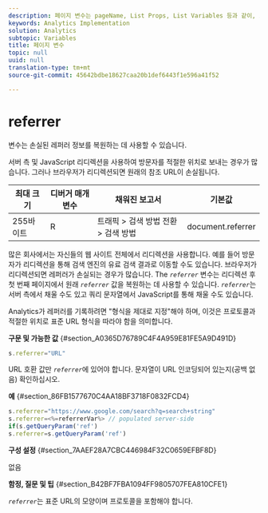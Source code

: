 ```yaml
---
description: 페이지 변수는 pageName, List Props, List Variables 등과 같이, 보고서를 직접 채웁니다.
keywords: Analytics Implementation
solution: Analytics
subtopic: Variables
title: 페이지 변수
topic: null
uuid: null
translation-type: tm+mt
source-git-commit: 45642bdbe18627caa20b1def6443f1e596a41f52

---
```



# referrer

 변수는 손실된 레퍼러 정보를 복원하는 데 사용할 수 있습니다.

<!-- 

referrer.xml

 -->

서버 측 및 JavaScript 리디렉션을 사용하여 방문자를 적절한 위치로 보내는 경우가 많습니다. 그러나 브라우저가 리디렉션되면 원래의 참조 URL이 손실됩니다. 

| 최대 크기 | 디버거 매개 변수 | 채워진 보고서 | 기본값 |
|---|---|---|---|
| 255바이트 | R | 트래픽 &gt; 검색 방법 전환 &gt; 검색 방법 | document.referrer |

많은 회사에서는 자신들의 웹 사이트 전체에서 리디렉션을 사용합니다. 예를 들어 방문자가 리디렉션을 통해 검색 엔진의 유료 검색 결과로 이동할 수도 있습니다. 브라우저가 리디렉션되면 레퍼러가 손실되는 경우가 많습니다. The *`referrer`* 변수는 리디렉션 후 첫 번째 페이지에서 원래 *`referrer`* 값을 복원하는 데 사용할 수 있습니다. *`referrer`*&#x200B;는 서버 측에서 채울 수도 있고 쿼리 문자열에서 JavaScript를 통해 채울 수도 있습니다.

Analytics가 레퍼러를 기록하려면 "형식을 제대로 지정"해야 하며, 이것은 프로토콜과 적절한 위치로 표준 URL 형식을 따라야 함을 의미합니다.

**구문 및 가능한 값** {#section_A0365D76789C4F4A959E81FE5A9D491D}

```js
s.referrer="URL"
```

 URL 호환 값만 *`referrer`*&#x200B;에 있어야 합니다. 문자열이 URL 인코딩되어 있는지(공백 없음) 확인하십시오.

**예** {#section_86FB1577670C4AA18BF3718F0832FCD4}

```js
s.referrer="https://www.google.com/search?q=search+string" 
s.referrer=<%=referrerVar%> // populated server-side  
if(s.getQueryParam('ref') 
s.referrer=s.getQueryParam('ref') 
```

**구성 설정** {#section_7AAEF28A7CBC446984F32C0659EFBF8D}

없음

**함정, 질문 및 팁** {#section_B42BF7FBA1094FF9805707FEA810CFE1}

*`referrer`*&#x200B;는 표준 URL의 모양이며 프로토콜을 포함해야 합니다.
